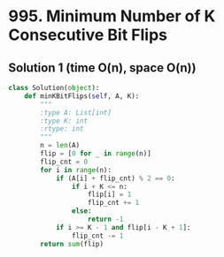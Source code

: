 # 995. Minimum Number of K Consecutive Bit Flips

## Solution 1 (time O(n), space O(n))

```python
class Solution(object):
    def minKBitFlips(self, A, K):
        """
        :type A: List[int]
        :type K: int
        :rtype: int
        """
        n = len(A)
        flip = [0 for _ in range(n)]
        flip_cnt = 0
        for i in range(n):
            if (A[i] + flip_cnt) % 2 == 0:
                if i + K <= n:
                    flip[i] = 1
                    flip_cnt += 1
                else:
                    return -1
            if i >= K - 1 and flip[i - K + 1]:
                flip_cnt -= 1
        return sum(flip)
```
